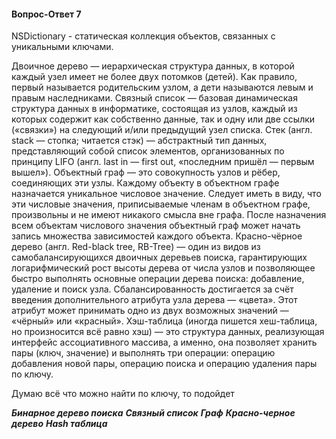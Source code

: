 #### Вопрос-Ответ 7
NSDictionary - cтатическая коллекция объектов, связанных с уникальными ключами.

Двоичное дерево — иерархическая структура данных, в которой каждый узел имеет не более двух потомков (детей). Как правило, первый называется родительским узлом, а дети называются левым и правым наследниками.
Связный список — базовая динамическая структура данных в информатике, состоящая из узлов, каждый из которых содержит как собственно данные, так и одну или две ссылки («связки») на следующий и/или предыдущий узел списка.
Стек (англ. stack — стопка; читается стэк) — абстрактный тип данных, представляющий собой список элементов, организованных по принципу LIFO (англ. last in — first out, «последним пришёл — первым вышел»).
Объектный граф  — это совокупность узлов и рёбер, соединяющих эти узлы. Каждому объекту в объектном графе назначается уникальное числовое значение. Следует иметь в виду, что эти числовые значения, приписываемые членам в объектном графе, произвольны и не имеют никакого смысла вне графа. После назначения всем объектам числового значения объектный граф может начать запись множества зависимостей каждого объекта.
Красно-чёрное дерево (англ. Red-black tree, RB-Tree) — один из видов из самобалансирующихся двоичных деревьев поиска, гарантирующих логарифмический рост высоты дерева от числа узлов и позволяющее быстро выполнять основные операции дерева поиска: добавление, удаление и поиск узла. Сбалансированность достигается за счёт введения дополнительного атрибута узла дерева — «цвета». Этот атрибут может принимать одно из двух возможных значений — «чёрный» или «красный».
Хэш-таблица (иногда пишется хеш-таблица, но произносится всё равно хэш) — это структура данных, реализующая интерфейс ассоциативного массива, а именно, она позволяет хранить пары (ключ, значение) и выполнять три операции: операцию добавления новой пары, операцию поиска и операцию удаления пары по ключу.

Думаю всё что можно найти по ключу, то подойдет

***Бинарное дерево поиска***
***Связный список***
***Граф***
***Красно-черное дерево***
***Hash таблица***


